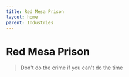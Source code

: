 ```yaml
---
title: Red Mesa Prison
layout: home
parent: Industries
---
```


# Red Mesa Prison
> Don't do the crime if you can't do the time